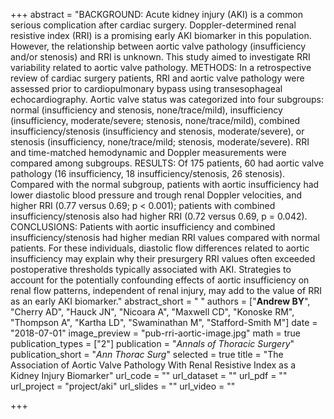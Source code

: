 +++
abstract = "BACKGROUND: Acute kidney injury (AKI) is a common serious complication after cardiac surgery. Doppler-determined renal resistive index (RRI) is a promising early AKI biomarker in this population. However, the relationship between aortic valve pathology (insufficiency and/or stenosis) and RRI is unknown. This study aimed to investigate RRI variability related to aortic valve pathology. METHODS: In a retrospective review of cardiac surgery patients, RRI and aortic valve pathology were assessed prior to cardiopulmonary bypass using transesophageal echocardiography. Aortic valve status was categorized into four subgroups: normal (insufficiency and stenosis, none/trace/mild), insufficiency (insufficiency, moderate/severe; stenosis, none/trace/mild), combined insufficiency/stenosis (insufficiency and stenosis, moderate/severe), or stenosis (insufficiency, none/trace/mild; stenosis, moderate/severe). RRI and time-matched hemodynamic and Doppler measurements were compared among subgroups. RESULTS: Of 175 patients, 60 had aortic valve pathology (16 insufficiency, 18 insufficiency/stenosis, 26 stenosis). Compared with the normal subgroup, patients with aortic insufficiency had lower diastolic blood pressure and trough renal Doppler velocities, and higher RRI (0.77 versus 0.69; p < 0.001); patients with combined insufficiency/stenosis also had higher RRI (0.72 versus 0.69, p = 0.042). CONCLUSIONS: Patients with aortic insufficiency and combined insufficiency/stenosis had higher median RRI values compared with normal patients. For these individuals, diastolic flow differences related to aortic insufficiency may explain why their presurgery RRI values often exceeded postoperative thresholds typically associated with AKI. Strategies to account for the potentially confounding effects of aortic insufficiency on renal flow patterns, independent of renal injury, may add to the value of RRI as an early AKI biomarker."
abstract_short = " "
authors = ["**Andrew BY**", "Cherry AD", "Hauck JN", "Nicoara A", "Maxwell CD", "Konoske RM", "Thompson A", "Kartha LD", "Swaminathan M", "Stafford-Smith M"]
date = "2018-07-01"
image_preview = "pub-rri-aortic-image.jpg"
math = true
publication_types = ["2"]
publication = "*Annals of Thoracic Surgery*"
publication_short = "*Ann Thorac Surg*"
selected = true
title = "The Association of Aortic Valve Pathology With Renal Resistive Index as a Kidney Injury Biomarker"
url_code = ""
url_dataset = ""
url_pdf = ""
url_project = "project/aki"
url_slides = ""
url_video = ""

+++
